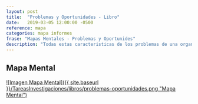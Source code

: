 ```yaml
---
layout: post
title:  "Problemas y Oportunidades - Libro"
date:   2019-03-05 12:00:00 -0500
reference: mapa
categories: mapa informes
frase: "Mapas Mentales - Problemas y Oportunides"
description: "Todas estas caracteristicas de los problemas de una organizacion"
---
```

## Mapa Mental
<a href="{{ site.baseurl }}/TareasInvestigaciones/libros/problemas-oportunidades.png">![Imagen Mapa Mental]({{ site.baseurl }}/TareasInvestigaciones/libros/problemas-oportunidades.png "Mapa Mental")</a>
